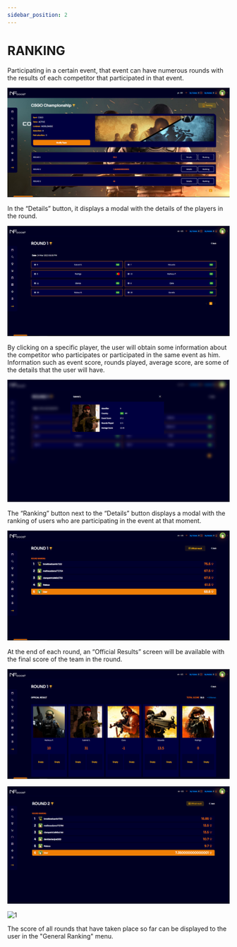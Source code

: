 ```yaml
---
sidebar_position: 2
---
```


# RANKING

Participating in a certain event, that event can have numerous rounds with the results of each competitor that participated in that event.

![1](./../assets/detalheeventonovo.png)

In the “Details” button, it displays a modal with the details of the players in the round.

![1](./../assets/fotoparticipantevento.png)

By clicking on a specific player, the user will obtain some information about the competitor who participates or participated in the same event as him. Information such as event score, rounds played, average score, are some of the details that the user will have.

![1](./../assets/newscreendetails.png)

The “Ranking” button next to the “Details” button displays a modal with the ranking of users who are participating in the event at that moment.

![1](./../assets/round01novo.png)

At the end of each round, an “Official Results” screen will be available with the final score of the team in the round.

![1](./../assets/resultadofinal.png)

![1](./../assets/fotosegundorodada.png)

![1](./../asstes/fototerceirarodada.png)

The score of all rounds that have taken place so far can be displayed to the user in the "General Ranking" menu.